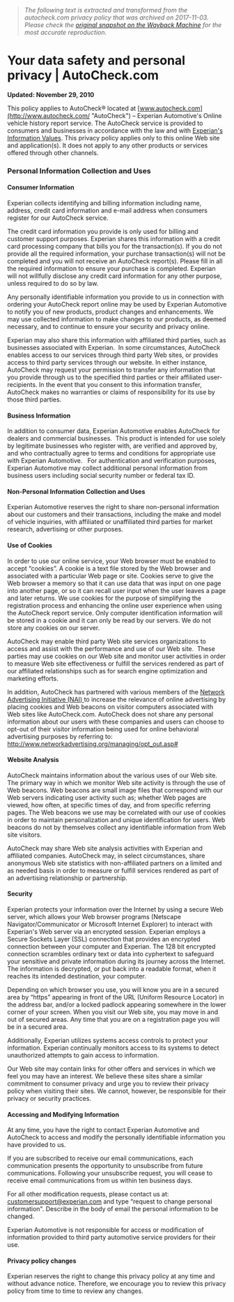 > *The following text is extracted and transformed from the autocheck.com privacy policy that was archived on 2017-11-03. Please check the [original snapshot on the Wayback Machine](https://web.archive.org/web/20171103193516id_/http%3A//www.autocheck.com/vehiclehistory/autocheck/en/privacy) for the most accurate reproduction.*

# Your data safety and personal privacy | AutoCheck.com

**Updated: November 29, 2010**

This policy applies to AutoCheck® located at [www.autocheck.com](http://www.autocheck.com/ "AutoCheck") – Experian Automotive's Online vehicle history report service. The AutoCheck service is provided to consumers and businesses in accordance with the law and with [Experian's Information Values](https://web.archive.org/privacy/information_values.html "Experian's Information Values"). This privacy policy applies only to this online Web site and application(s). It does not apply to any other products or services offered through other channels.

  


### Personal Information Collection and Uses 

  


#### Consumer Information

Experian collects identifying and billing information including name, address, credit card information and e-mail address when consumers register for our AutoCheck service.

The credit card information you provide is only used for billing and customer support purposes. Experian shares this information with a credit card processing company that bills you for the transaction(s). If you do not provide all the required information, your purchase transaction(s) will not be completed and you will not receive an AutoCheck report(s). Please fill in all the required information to ensure your purchase is completed. Experian will not willfully disclose any credit card information for any other purpose, unless required to do so by law.

Any personally identifiable information you provide to us in connection with ordering your AutoCheck report online may be used by Experian Automotive to notify you of new products, product changes and enhancements. We may use collected information to make changes to our products, as deemed necessary, and to continue to ensure your security and privacy online.

Experian may also share this information with affiliated third parties, such as businesses associated with Experian.  In some circumstances, AutoCheck enables access to our services through third party Web sites, or provides access to third party services through our website. In either instance, AutoCheck may request your permission to transfer any information that you provide through us to the specified third parties or their affiliated user-recipients. In the event that you consent to this information transfer, AutoCheck makes no warranties or claims of responsibility for its use by those third parties.

  


#### Business Information

In addition to consumer data, Experian Automotive enables AutoCheck for dealers and commercial businesses.  This product is intended for use solely by legitimate businesses who register with, are verified and approved by, and who contractually agree to terms and conditions for appropriate use with Experian Automotive.   For authentication and verification purposes, Experian Automotive may collect additional personal information from business users including social security number or federal tax ID.

  


#### Non-Personal Information Collection and Uses

Experian Automotive reserves the right to share non-personal information about our customers and their transactions, including the make and model of vehicle inquiries, with affiliated or unaffiliated third parties for market research, advertising or other purposes.  

  


#### Use of Cookies

In order to use our online service, your Web browser must be enabled to accept “cookies”. A cookie is a text file stored by the Web browser and associated with a particular Web page or site. Cookies serve to give the Web browser a memory so that it can use data that was input on one page into another page, or so it can recall user input when the user leaves a page and later returns. We use cookies for the purpose of simplifying the registration process and enhancing the online user experience when using the AutoCheck report service. Only computer identification information will be stored in a cookie and it can only be read by our servers. We do not store any cookies on our server.

AutoCheck may enable third party Web site services organizations to access and assist with the performance and use of our Web site.  These parties may use cookies on our Web site and monitor user activities in order to measure Web site effectiveness or fulfill the services rendered as part of our affiliated relationships such as for search engine optimization and marketing efforts.  

In addition, AutoCheck has partnered with various members of the [Network Advertising Initiative (NAI) ](http://www.networkadvertising.org/index.asp)to increase the relevance of online advertising by placing cookies and Web beacons on visitor computers associated with Web sites like AutoCheck.com. AutoCheck does not share any personal information about our users with these companies and users can choose to opt-out of their visitor information being used for online behavioral advertising purposes by referring to: http://www.networkadvertising.org/managing/opt_out.asp#

  


#### Website Analysis

AutoCheck maintains information about the various uses of our Web site. The primary way in which we monitor Web site activity is through the use of Web beacons. Web beacons are small image files that correspond with our Web servers indicating user activity such as; whether Web pages are viewed, how often, at specific times of day, and from specific referring pages. The Web beacons we use may be correlated with our use of cookies in order to maintain personalization and unique identification for users. Web beacons do not by themselves collect any identifiable information from Web site visitors.

AutoCheck may share Web site analysis activities with Experian and affiliated companies. AutoCheck may, in select circumstances, share anonymous Web site statistics with non-affiliated partners on a limited and as needed basis in order to measure or fulfill services rendered as part of an advertising relationship or partnership.

  


#### Security

Experian protects your information over the Internet by using a secure Web server, which allows your Web browser programs (Netscape Navigator/Communicator or Microsoft Internet Explorer) to interact with Experian's Web server via an encrypted session. Experian employs a Secure Sockets Layer (SSL) connection that provides an encrypted connection between your computer and Experian. The 128 bit encrypted connection scrambles ordinary text or data into cyphertext to safeguard your sensitive and private information during its journey across the Internet. The information is decrypted, or put back into a readable format, when it reaches its intended destination, your computer.

Depending on which browser you use, you will know you are in a secured area by “https” appearing in front of the URL (Uniform Resource Locator) in the address bar, and/or a locked padlock appearing somewhere in the lower corner of your screen. When you visit our Web site, you may move in and out of secured areas. Any time that you are on a registration page you will be in a secured area.

Additionally, Experian utilizes systems access controls to protect your information. Experian continually monitors access to its systems to detect unauthorized attempts to gain access to information.

Our Web site may contain links for other offers and services in which we feel you may have an interest. We believe these sites share a similar commitment to consumer privacy and urge you to review their privacy policy when visiting their sites. We cannot, however, be responsible for their privacy or security practices.

  


#### Accessing and Modifying Information

At any time, you have the right to contact Experian Automotive and AutoCheck to access and modify the personally identifiable information you have provided to us.

If you are subscribed to receive our email communications, each communication presents the opportunity to unsubscribe from future communications. Following your unsubscribe request, you will cease to receive email communications from us within ten business days.

For all other modification requests, please contact us at: [customersupport@experian.com](mailto:customersupport@experian.com) and type “request to change personal information". Describe in the body of email the personal information to be changed.

Experian Automotive is not responsible for access or modification of information provided to third party automotive service providers for their use.

  


#### Privacy policy changes

Experian reserves the right to change this privacy policy at any time and without advance notice. Therefore, we encourage you to review this privacy policy from time to time to review any changes.

  

